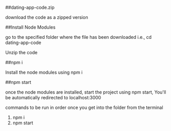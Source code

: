 ##dating-app-code.zip

download the code as a zipped version

##Install Node Modules

go to the specified folder where the file has been downloaded i.e., cd dating-app-code

Unzip the code

##npm i

Install the node modules using npm i

##npm start

once the node modules are installed, start the project using npm start, You'll be automatically redirected to localhost:3000

commands to be run in order once you get into the folder from the terminal

1. npm i
2. npm start

